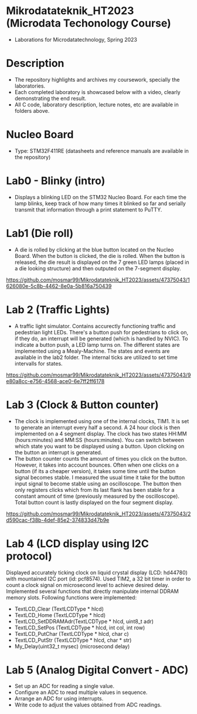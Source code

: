 # Mikrodatateknik_HT2023 (Microdata Techonology Course)
- Laborations for Microdatatechnology, Spring 2023

# Description
- The repository highlights and archives my coursework, specially the laboratories.
- Each completed laboratory is showcased below with a video, clearly demonstrating the end result.
- All C code, laboratory description, lecture notes, etc are available in folders above. 

# Nucleo Board
- Type: STM32F411RE (datasheets and reference manuals are available in the repository)

# Lab0 - Blinky (intro)
- Displays a blinking LED on the STM32 Nucleo Board. For each time the lamp blinks, keep track of how many times it blinked so far and serially transmit that information through a print statement to PuTTY.

# Lab1 (Die roll)
- A die is rolled by clicking at the blue button located on the Nucleo Board. When the button is clicked, the die is rolled. When the button is released, the die result is displayed on the 7 green LED lamps (placed in a die looking structure) and then outputed on the 7-segment display.

https://github.com/mosmar99/Mikrodatateknik_HT2023/assets/47375043/1626080e-5c8b-4462-8e0a-5b816a750439

# Lab 2 (Traffic Lights)
- A traffic light simulator. Contains accurectly functioning traffic and pedestrian light LEDs. There's a button push for pedestrians to click on, if they do, an interrupt will be generated (which is handled by NVIC). To indicate a button push, a LED lamp turns on. The different states are implemented using a Mealy-Machine. The states and events are available in the lab2 folder. The internal ticks are utilized to set time intervalls for states.

https://github.com/mosmar99/Mikrodatateknik_HT2023/assets/47375043/9e80a8cc-e756-4568-ace0-6e7ff2ff6178

# Lab 3 (Clock & Button counter)
- The clock is implemented using one of the internal clocks, TIM1. It is set to generate an interrupt every half a second. A 24 hour clock is then implemented on a 4 segment display. The clock has two states HH:MM (hours:minutes) and MM:SS (hours:minutes). You can switch between which state you want to be displayed using a button. Upon clicking on the button an interrupt is generated.
- The button counter counts the amount of times you click on the button. However, it takes into account bounces. Often when one clicks on a button (if its a cheaper version), it takes some time until the button signal becomes stable. I measured the usual time it take for the button input signal to become stable using an oscilloscope. The button then only registers clicks which from its last flank has been stable for a constant amount of time (previously measured by the oscilloscope). Total button count is lastly displayed on the four segment display.

https://github.com/mosmar99/Mikrodatateknik_HT2023/assets/47375043/2d590cac-f38b-4def-85e2-374833d47b9e

# Lab 4 (LCD display using I2C protocol)
Displayed accurately ticking clock on liquid crystal display (LCD: hd44780) with mountained I2C port (id: pcf8574). Used TIM2, a 32 bit timer in order to count a clock signal on microsecond level to achieve desired delay. Implemented several functions that directly manipulate internal DDRAM memory slots. Following functions were implemented:

- TextLCD_Clear (TextLCDType * hlcd)
- TextLCD_Home (TextLCDType * hlcd)
- TextLCD_SetDDRAMAdr(TextLCDType * hlcd, uint8_t adr)
- TextLCD_SetPos (TextLCDType * hlcd, int col, int row)
- TextLCD_PutChar (TextLCDType * hlcd, char c)
- TextLCD_PutStr (TextLCDType * hlcd, char * str)
- My_Delay(uint32_t mysec) (microsecond delay)

# Lab 5 (Analog Digital Convert - ADC)
- Set up an ADC for reading a single value.
- Configure an ADC to read multiple values in sequence.
- Arrange an ADC for using interrupts.
- Write code to adjust the values obtained from ADC readings.
  


